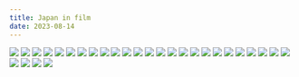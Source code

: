 ```yaml
---
title: Japan in film
date: 2023-08-14
---
```


![](https://cdn.dylanbutler.dev/home/static/images/japan/IMG_7124.JPG)
![](https://cdn.dylanbutler.dev/home/static/images/japan/IMG_7158.JPG)
![](https://cdn.dylanbutler.dev/home/static/images/japan/IMG_7161.JPG)
![](https://cdn.dylanbutler.dev/home/static/images/japan/IMG_7175.JPG)
![](https://cdn.dylanbutler.dev/home/static/images/japan/IMG_7183.JPG)
![](https://cdn.dylanbutler.dev/home/static/images/japan/IMG_7184.JPG)
![](https://cdn.dylanbutler.dev/home/static/images/japan/IMG_7194.JPG)
![](https://cdn.dylanbutler.dev/home/static/images/japan/IMG_7201.JPG)
![](https://cdn.dylanbutler.dev/home/static/images/japan/IMG_7225.JPG)
![](https://cdn.dylanbutler.dev/home/static/images/japan/IMG_7226.JPG)
![](https://cdn.dylanbutler.dev/home/static/images/japan/IMG_7229.JPG)
![](https://cdn.dylanbutler.dev/home/static/images/japan/IMG_7238.JPG)
![](https://cdn.dylanbutler.dev/home/static/images/japan/IMG_7242.JPG)
![](https://cdn.dylanbutler.dev/home/static/images/japan/IMG_7243.JPG)
![](https://cdn.dylanbutler.dev/home/static/images/japan/IMG_7247.JPG)
![](https://cdn.dylanbutler.dev/home/static/images/japan/IMG_7269.JPG)
![](https://cdn.dylanbutler.dev/home/static/images/japan/IMG_7286.JPG)
![](https://cdn.dylanbutler.dev/home/static/images/japan/IMG_7288.JPG)
![](https://cdn.dylanbutler.dev/home/static/images/japan/IMG_7290.JPG)
![](https://cdn.dylanbutler.dev/home/static/images/japan/IMG_7293.JPG)
![](https://cdn.dylanbutler.dev/home/static/images/japan/IMG_7295.JPG)
![](https://cdn.dylanbutler.dev/home/static/images/japan/IMG_7302.JPG)
![](https://cdn.dylanbutler.dev/home/static/images/japan/IMG_7304.JPG)
![](https://cdn.dylanbutler.dev/home/static/images/japan/IMG_7306.JPG)
![](https://cdn.dylanbutler.dev/home/static/images/japan/IMG_7321.JPG)
![](https://cdn.dylanbutler.dev/home/static/images/japan/IMG_7347.JPG)
![](https://cdn.dylanbutler.dev/home/static/images/japan/IMG_7353.JPG)
![](https://cdn.dylanbutler.dev/home/static/images/japan/IMG_7367.JPG)
![](https://cdn.dylanbutler.dev/home/static/images/japan/IMG_7373.JPG)
